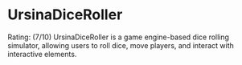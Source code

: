 # UrsinaDiceRoller
Rating: (7/10) UrsinaDiceRoller is a game engine-based dice rolling simulator, allowing users to roll dice, move players, and interact with interactive elements.
